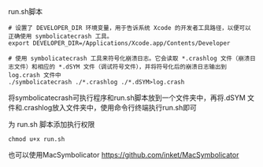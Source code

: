 
run.sh脚本
```
# 设置了 DEVELOPER_DIR 环境变量，用于告诉系统 Xcode 的开发者工具路径，以便可以正确使用 symbolicatecrash 工具。
export DEVELOPER_DIR=/Applications/Xcode.app/Contents/Developer

# 使用 symbolicatecrash 工具来符号化崩溃日志。它会读取 *.crashlog 文件（崩溃日志文件）和相应的 *.dSYM 文件（调试符号文件），并将符号化后的崩溃日志输出到 log.crash 文件中
./symbolicatecrash ./*.crashlog ./*.dSYM>log.crash
```

将symbolicatecrash可执行程序和run.sh脚本放到一个文件夹中，再将.dSYM 文件和.crashlog放入文件夹中，使用命令行终端执行run.sh即可

为 run.sh 脚本添加执行权限
```
chmod u+x run.sh 
```

也可以使用MacSymbolicator
https://github.com/inket/MacSymbolicator